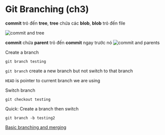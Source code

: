 # Git Branching (ch3)

__commit__ trỏ đến __tree__, __tree__ chứa các __blob__, __blob__ trỏ đến file

![commit and tree](https://git-scm.com/book/en/v2/images/commit-and-tree.png)

__commit__ chứa __parent__ trỏ đến __commit__ ngay trước nó
![commit and parents](https://git-scm.com/book/en/v2/images/commits-and-parents.png)

Create a branch
```
git branch testing
```

`git branch` create a new branch but not switch to that branch

`HEAD` is pointer to current branch we are using

Switch branch
```
git checkout testing
```

Quick: Create a branch then switch
```
git branch -b testing2
```

[Basic branching and merging](https://git-scm.com/book/en/v2/Git-Branching-Basic-Branching-and-Merging)

